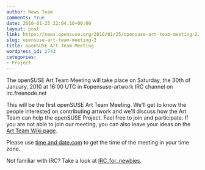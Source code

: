 ```yaml
---
author: News Team
comments: true
date: 2010-01-25 22:04:10+00:00
layout: post
link: https://news.opensuse.org/2010/01/25/opensuse-art-team-meeting-2/
slug: opensuse-art-team-meeting-2
title: openSUSE Art Team Meeting
wordpress_id: 2743
categories:
- Project
---
```


The openSUSE Art Team Meeting will take place on Saturday, the 30th of January, 2010 at 16:00 UTC in #opensuse-artwork IRC channel on irc.freenode.net

This will be the first openSUSE Art Team Meeting. We'll get to know the people interested on contributing artwork and we'll discuss how the Art Team can help the openSUSE Project. 
Feel free to join and participate. If you are not able to join our meeting,  you can also leave your ideas on the [Art Team Wiki page](http://en.opensuse.org/Art_Team).

Please use [time and date.com](http://www.timeanddate.com/worldclock/fixedtime.html?day=30&month=1&year=2010&hour=16&min=0&sec=0&p1=0) to get the time of the meeting in your time zone.

Not familiar with IRC? Take a look at [IRC_for_newbies](http://en.opensuse.org/Communicate/IRC_for_newbies).
